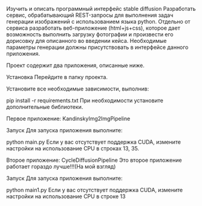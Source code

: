 Изучить и описать программный интерфейс stable diffusion
Разработать сервис, обрабатывающий REST-запросы для выполнения задач генерации изображений с 
использованием языка python.
Отдельно от сервиса разработать веб-приложение (html+js+css), которое дает возможность выполнить 
загрузку фотографии и произвести его дорисовку для описанного во введении кейса. 
Необходимые параметры генерации должны присутствовать в интерфейсе данного приложения.


Проект содержит два приложения, описанные ниже.

Установка
Перейдите в папку проекта.

Установите все необходимые зависимости, выполнив:

pip install -r requirements.txt
При необходимости установите дополнительные библиотеки.

Первое приложение: KandinskyImg2ImgPipeline

Запуск
Для запуска приложения выполните:

python main.py
Если у вас отсутствует поддержка CUDA, измените настройки на использование CPU в строках 13, 35.

Второе приложение: CycleDiffusionPipeline
Это второе приложение работает гораздо лучше!!!(На мой взгляд)

Запуск
Для запуска приложения выполните:

python main1.py
Если у вас отсутствует поддержка CUDA, измените настройки на использование CPU в строке 13


